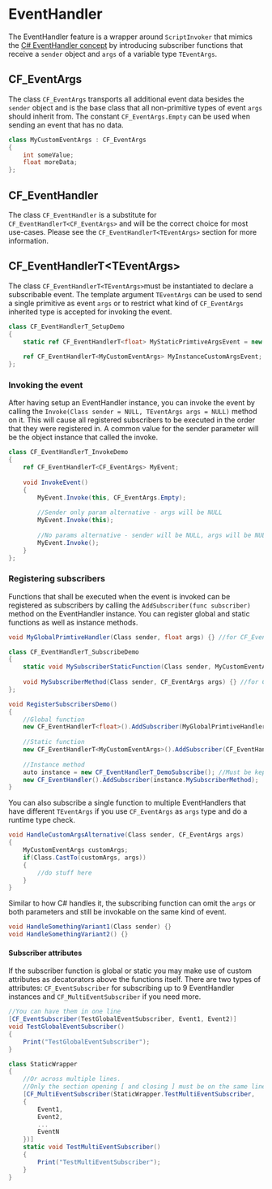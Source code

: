 # EventHandler
The EventHandler feature is a wrapper around `ScriptInvoker` that mimics the [C# EventHandler concept](https://docs.microsoft.com/en-us/dotnet/api/system.eventhandler-1) by introducing subscriber functions that receive a `sender` object and `args` of a variable type `TEventArgs`.

## CF_EventArgs
The class `CF_EventArgs` transports all additional event data besides the `sender` object and is the base class that all non-primitive types of event `args` should inherit from. The constant `CF_EventArgs.Empty` can be used when sending an event that has no data.
```csharp
class MyCustomEventArgs : CF_EventArgs
{
    int someValue;
    float moreData;
};
```

## CF_EventHandler
The class `CF_EventHandler` is a substitute for `CF_EventHandlerT<CF_EventArgs>` and will be the correct choice for most use-cases. Please see the `CF_EventHandlerT<TEventArgs>` section for more information.

## CF_EventHandlerT\<TEventArgs>
The class `CF_EventHandlerT<TEventArgs>`must be instantiated to declare a subscribable event. The template argument `TEventArgs` can be used to send a single primitive as event `args` or to restrict what kind of `CF_EventArgs` inherited type is accepted for invoking the event.
```csharp
class CF_EventHandlerT_SetupDemo
{
    static ref CF_EventHandlerT<float> MyStaticPrimtiveArgsEvent = new CF_EventHandlerT<float>();
    
    ref CF_EventHandlerT<MyCustomEventArgs> MyInstanceCustomArgsEvent;   
};
```

### Invoking the event
After having setup an EventHandler instance, you can invoke the event by calling the `Invoke(Class sender = NULL, TEventArgs args = NULL)` method on it.
This will cause all registered subscribers to be executed in the order that they were registered in.
A common value for the sender parameter will be the object instance that called the invoke.
```csharp
class CF_EventHandlerT_InvokeDemo
{
    ref CF_EventHandlerT<CF_EventArgs> MyEvent;
    
    void InvokeEvent()
    {
        MyEvent.Invoke(this, CF_EventArgs.Empty);
        
        //Sender only param alternative - args will be NULL
        MyEvent.Invoke(this);
        
        //No params alternative - sender will be NULL, args will be NULL
        MyEvent.Invoke();
    }
};
```

### Registering subscribers
Functions that shall be executed when the event is invoked can be registered as subscribers by calling the `AddSubscriber(func subscriber)` method on the EventHandler instance.
You can register global and static functions as well as instance methods.
```csharp
void MyGlobalPrimtiveHandler(Class sender, float args) {} //for CF_EventHandlerT<float>

class CF_EventHandlerT_SubscribeDemo
{
    static void MySubscriberStaticFunction(Class sender, MyCustomEventArgs args) {} //for CF_EventHandlerT<MyCustomEventArgs>
    
    void MySubscriberMethod(Class sender, CF_EventArgs args) {} //for CF_EventHandlerT<CF_EventArgs> aka CF_EventHandler
};

void RegisterSubscribersDemo()
{
    //Global function
    new CF_EventHandlerT<float>().AddSubscriber(MyGlobalPrimtiveHandler);
    
    //Static function
    new CF_EventHandlerT<MyCustomEventArgs>().AddSubscriber(CF_EventHandlerT_SubscribeDemo.MySubscriberStaticFunction);
    
    //Instance method
    auto instance = new CF_EventHandlerT_DemoSubscribe(); //Must be kept alive or the subscriber function will be invalid.
    new CF_EventHandler().AddSubscriber(instance.MySubscriberMethod);
}
```
You can also subscribe a single function to multiple EventHandlers that have different `TEventArgs` if you use `CF_EventArgs` as `args` type and do a runtime type check.
```csharp
void HandleCustomArgsAlternative(Class sender, CF_EventArgs args) 
{
    MyCustomEventArgs customArgs;
    if(Class.CastTo(customArgs, args))
    {
        //do stuff here
    }
}
```
Similar to how C# handles it, the subscribing function can omit the `args` or both parameters and still be invokable on the same kind of event.
```csharp
void HandleSomethingVariant1(Class sender) {}
void HandleSomethingVariant2() {}
```
#### Subscriber attributes
If the subscriber function is global or static you may make use of custom attributes as decatorators above the functions itself.
There are two types of attributes: `CF_EventSubscriber` for subscribing up to 9 EventHandler instances and `CF_MultiEventSubscriber` if you need more.
```csharp
//You can have them in one line
[CF_EventSubscriber(TestGlobalEventSubscriber, Event1, Event2)] 
void TestGlobalEventSubscriber()
{
    Print("TestGlobalEventSubscriber");
}

class StaticWrapper
{
    //Or across multiple lines.
    //Only the section opening [ and closing ] must be on the same line as the attribute opening ( and closing )
    [CF_MultiEventSubscriber(StaticWrapper.TestMultiEventSubscriber, 
    {
        Event1,
        Event2,
        ...
        EventN
    })]
    static void TestMultiEventSubscriber()
    {
        Print("TestMultiEventSubscriber");
    }
}
```
